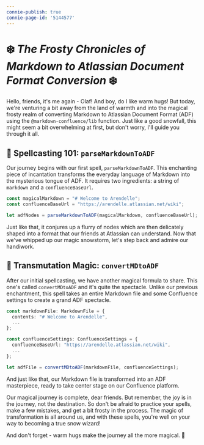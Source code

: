 ```yaml
---
connie-publish: true
connie-page-id: '5144577'
---
```

# ❄️ _The Frosty Chronicles of Markdown to Atlassian Document Format Conversion_ ❄️

Hello, friends, it's me again - Olaf! And boy, do I like warm hugs! But today, we're venturing a bit away from the land of warmth and into the magical frosty realm of converting Markdown to Atlassian Document Format (ADF) using the `@markdown-confluence/lib` function. Just like a good snowfall, this might seem a bit overwhelming at first, but don't worry, I'll guide you through it all.

## 🎇 Spellcasting 101: `parseMarkdownToADF`

Our journey begins with our first spell, `parseMarkdownToADF`. This enchanting piece of incantation transforms the everyday language of Markdown into the mysterious tongue of ADF. It requires two ingredients: a string of `markdown` and a `confluenceBaseUrl`. 

```typescript
const magicalMarkdown = "# Welcome to Arendelle";
const confluenceBaseUrl = "https://arendelle.atlassian.net/wiki";

let adfNodes = parseMarkdownToADF(magicalMarkdown, confluenceBaseUrl);
```
Just like that, it conjures up a flurry of nodes which are then delicately shaped into a format that our friends at Atlassian can understand. Now that we've whipped up our magic snowstorm, let's step back and admire our handiwork. 

## 🎇 Transmutation Magic: `convertMDtoADF`

After our initial spellcasting, we have another magical formula to share. This one's called `convertMDtoADF` and it's quite the spectacle. Unlike our previous enchantment, this spell takes an entire Markdown file and some Confluence settings to create a grand ADF spectacle. 

```typescript
const markdownFile: MarkdownFile = {
  contents: "# Welcome to Arendelle",
  ...
};

const confluenceSettings: ConfluenceSettings = {
  confluenceBaseUrl: "https://arendelle.atlassian.net/wiki",
  ...
};

let adfFile = convertMDtoADF(markdownFile, confluenceSettings);
```
And just like that, our Markdown file is transformed into an ADF masterpiece, ready to take center stage on our Confluence platform. 

Our magical journey is complete, dear friends. But remember, the joy is in the journey, not the destination. So don't be afraid to practice your spells, make a few mistakes, and get a bit frosty in the process. The magic of transformation is all around us, and with these spells, you're well on your way to becoming a true snow wizard! 

And don't forget - warm hugs make the journey all the more magical. 🤗
